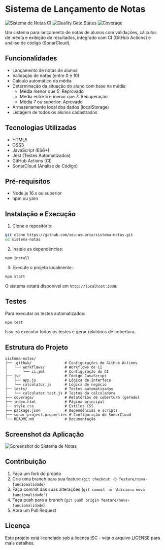 # Sistema de Lançamento de Notas

[![Sistema de Notas CI](https://github.com/seu-usuario/sistema-notas/actions/workflows/ci.yml/badge.svg)](https://github.com/seu-usuario/sistema-notas/actions/workflows/ci.yml)
[![Quality Gate Status](https://sonarcloud.io/api/project_badges/measure?project=sistema-notas&metric=alert_status)](https://sonarcloud.io/dashboard?id=sistema-notas)
[![Coverage](https://sonarcloud.io/api/project_badges/measure?project=sistema-notas&metric=coverage)](https://sonarcloud.io/dashboard?id=sistema-notas)

Um sistema para lançamento de notas de alunos com validações, cálculos de média e exibição de resultados, integrado com CI (GitHub Actions) e análise de código (SonarCloud).

## Funcionalidades

- Lançamento de notas de alunos
- Validação de notas (entre 0 e 10)
- Cálculo automático da média
- Determinação da situação do aluno com base na média:
  - Média menor que 5: Reprovado
  - Média entre 5 e menor que 7: Recuperação
  - Média 7 ou superior: Aprovado
- Armazenamento local dos dados (localStorage)
- Listagem de todos os alunos cadastrados

## Tecnologias Utilizadas

- HTML5
- CSS3
- JavaScript (ES6+)
- Jest (Testes Automatizados)
- GitHub Actions (CI)
- SonarCloud (Análise de Código)

## Pré-requisitos

- Node.js 16.x ou superior
- npm ou yarn

## Instalação e Execução

1. Clone o repositório:

```bash
git clone https://github.com/seu-usuario/sistema-notas.git
cd sistema-notas
```

2. Instale as dependências:

```bash
npm install
```

3. Execute o projeto localmente:

```bash
npm start
```

O sistema estará disponível em `http://localhost:3000`.

## Testes

Para executar os testes automatizados:

```bash
npm test
```

Isso irá executar todos os testes e gerar relatórios de cobertura.

## Estrutura do Projeto

```
sistema-notas/
├── .github/               # Configurações do GitHub Actions
│   └── workflows/         # Workflows de CI
│       └── ci.yml         # Configuração do CI
├── js/                    # Código JavaScript
│   ├── app.js             # Lógica de interface
│   └── calculator.js      # Lógica de negócio
├── tests/                 # Testes automatizados
│   └── calculator.test.js # Testes da calculadora
├── coverage/              # Relatórios de cobertura (gerado)
├── index.html             # Página principal
├── style.css              # Estilos CSS
├── package.json           # Dependências e scripts
├── sonar-project.properties # Configuração do SonarCloud
└── README.md              # Documentação
```

## Screenshot da Aplicação

![Screenshot do Sistema de Notas](screenshot.png)

## Contribuição

1. Faça um fork do projeto
2. Crie uma branch para sua feature (`git checkout -b feature/nova-funcionalidade`)
3. Faça commit das suas alterações (`git commit -m 'Adiciona nova funcionalidade'`)
4. Faça push para a branch (`git push origin feature/nova-funcionalidade`)
5. Abra um Pull Request

## Licença

Este projeto está licenciado sob a licença ISC - veja o arquivo LICENSE para mais detalhes. 